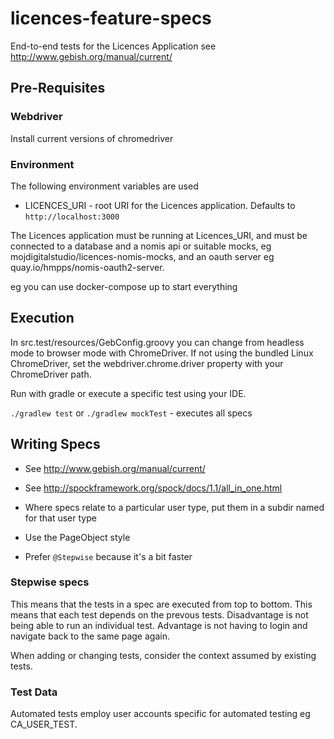 # licences-feature-specs

End-to-end tests for the Licences Application
see http://www.gebish.org/manual/current/

## Pre-Requisites

### Webdriver

Install current versions of chromedriver

### Environment

The following environment variables are used

- LICENCES_URI - root URI for the Licences application. Defaults to `http://localhost:3000`

The Licences application must be running at Licences_URI, and must be connected to a database and a nomis api or
suitable mocks, eg mojdigitalstudio/licences-nomis-mocks, and an oauth server eg quay.io/hmpps/nomis-oauth2-server.

eg you can use docker-compose up to start everything

## Execution

In src.test/resources/GebConfig.groovy you can change from headless mode
to browser mode with ChromeDriver. If not using the bundled Linux ChromeDriver, set the
webdriver.chrome.driver property with your ChromeDriver path.

Run with gradle or execute a specific test using your IDE.

`./gradlew test` or `./gradlew mockTest` - executes all specs

## Writing Specs

- See http://www.gebish.org/manual/current/
- See http://spockframework.org/spock/docs/1.1/all_in_one.html

- Where specs relate to a particular user type, put them in a subdir named for that user type
- Use the PageObject style
- Prefer `@Stepwise` because it's a bit faster

### Stepwise specs

This means that the tests in a spec are executed from top to bottom. This means that each test
depends on the prevous tests. Disadvantage is not being able to run an individual test.
Advantage is not having to login and navigate back to the same page again.

When adding or changing tests, consider the context assumed by existing tests.

### Test Data

Automated tests employ user accounts specific for automated testing eg CA_USER_TEST.

